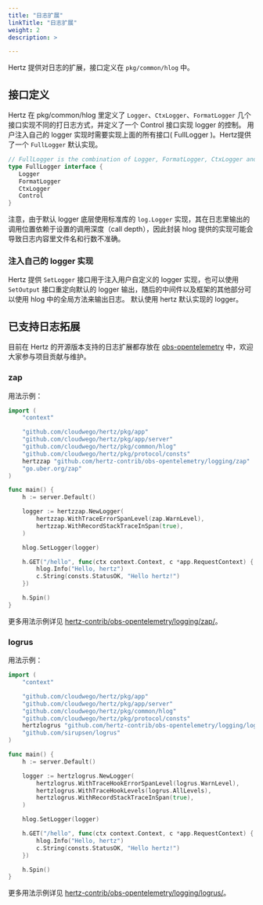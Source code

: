```yaml
---
title: "日志扩展"
linkTitle: "日志扩展"
weight: 2
description: >

---
```


Hertz 提供对日志的扩展，接口定义在 `pkg/common/hlog` 中。

## 接口定义

Hertz 在 pkg/common/hlog 里定义了 `Logger`、`CtxLogger`、`FormatLogger` 几个接口实现不同的打日志方式，并定义了一个 Control 接口实现 logger 的控制。
用户注入自己的 logger 实现时需要实现上面的所有接口( FullLogger )。Hertz提供了一个 `FullLogger` 默认实现。

```go
// FullLogger is the combination of Logger, FormatLogger, CtxLogger and Control.
type FullLogger interface {
   Logger
   FormatLogger
   CtxLogger
   Control
}
```

注意，由于默认 logger 底层使用标准库的 `log.Logger` 实现，其在日志里输出的调用位置依赖于设置的调用深度（call depth），因此封装 hlog 提供的实现可能会导致日志内容里文件名和行数不准确。

### 注入自己的 logger 实现

Hertz 提供 `SetLogger` 接口用于注入用户自定义的 logger 实现，也可以使用 `SetOutput` 接口重定向默认的 logger 输出，随后的中间件以及框架的其他部分可以使用 hlog 中的全局方法来输出日志。
默认使用 hertz 默认实现的 logger。

## 已支持日志拓展

目前在 Hertz 的开源版本支持的日志扩展都存放在 [obs-opentelemetry](https://github.com/hertz-contrib/obs-opentelemetry) 中，欢迎大家参与项目贡献与维护。

### zap

用法示例：
```go
import (
	"context"

	"github.com/cloudwego/hertz/pkg/app"
	"github.com/cloudwego/hertz/pkg/app/server"
	"github.com/cloudwego/hertz/pkg/common/hlog"
	"github.com/cloudwego/hertz/pkg/protocol/consts"
	hertzzap "github.com/hertz-contrib/obs-opentelemetry/logging/zap"
	"go.uber.org/zap"
)

func main() {
	h := server.Default()

	logger := hertzzap.NewLogger(
		hertzzap.WithTraceErrorSpanLevel(zap.WarnLevel),
		hertzzap.WithRecordStackTraceInSpan(true),
	)

	hlog.SetLogger(logger)

	h.GET("/hello", func(ctx context.Context, c *app.RequestContext) {
		hlog.Info("Hello, hertz")
		c.String(consts.StatusOK, "Hello hertz!")
	})

	h.Spin()
}
```

更多用法示例详见 [hertz-contrib/obs-opentelemetry/logging/zap/](https://github.com/hertz-contrib/obs-opentelemetry/tree/main/logging/zap)。

### logrus

用法示例：
```go
import (
	"context"

	"github.com/cloudwego/hertz/pkg/app"
	"github.com/cloudwego/hertz/pkg/app/server"
	"github.com/cloudwego/hertz/pkg/common/hlog"
	"github.com/cloudwego/hertz/pkg/protocol/consts"
	hertzlogrus "github.com/hertz-contrib/obs-opentelemetry/logging/logrus"
	"github.com/sirupsen/logrus"
)

func main() {
	h := server.Default()

	logger := hertzlogrus.NewLogger(
		hertzlogrus.WithTraceHookErrorSpanLevel(logrus.WarnLevel),
		hertzlogrus.WithTraceHookLevels(logrus.AllLevels),
		hertzlogrus.WithRecordStackTraceInSpan(true),
	)

	hlog.SetLogger(logger)

	h.GET("/hello", func(ctx context.Context, c *app.RequestContext) {
		hlog.Info("Hello, hertz")
		c.String(consts.StatusOK, "Hello hertz!")
	})

	h.Spin()
}
```

更多用法示例详见 [hertz-contrib/obs-opentelemetry/logging/logrus/](https://github.com/hertz-contrib/obs-opentelemetry/tree/main/logging/logrus)。
